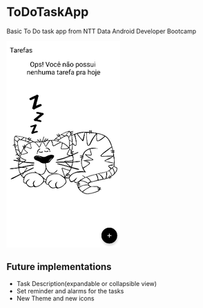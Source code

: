 # ToDoTaskApp

Basic To Do task app from NTT Data Android Developer Bootcamp

![layout_sample_01](https://github.com/Furaime/ToDoTaskApp/blob/master/layout_sample_01.png)

## Future implementations

- Task Description(expandable or collapsible view)
- Set reminder and alarms for the tasks
- New Theme and new icons
